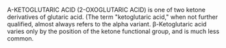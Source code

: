 Α-KETOGLUTARIC ACID (2-OXOGLUTARIC ACID) is one of two ketone derivatives of glutaric acid. (The term "ketoglutaric acid," when not further qualified, almost always refers to the alpha variant. β-Ketoglutaric acid varies only by the position of the ketone functional group, and is much less common.
